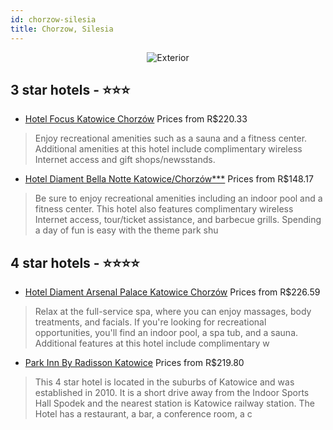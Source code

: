 ```yaml
---
id: chorzow-silesia
title: Chorzow, Silesia
---
```


<center><img src="https://i.travelapi.com/hotels/7000000/6460000/6453300/6453225/eb9b92c8_z.jpg" alt="Exterior" /></center>


##  3 star hotels - ⭐️⭐️⭐️

-    [Hotel Focus Katowice Chorzów](https://us.hurb.com/br/hotels/chorzow/hotel-focus-katowice-chorzow-JNP-JP668412?cmp=18055) Prices from R$220.33
   > Enjoy recreational amenities such as a sauna and a fitness center. Additional amenities at this hotel include complimentary wireless Internet access and gift shops/newsstands.
-    [Hotel Diament Bella Notte Katowice/Chorzów***](https://us.hurb.com/br/hotels/chorzow/hotel-diament-bella-notte-katowice-chorzow-JNP-JP055042?cmp=18055) Prices from R$148.17
   > Be sure to enjoy recreational amenities including an indoor pool and a fitness center. This hotel also features complimentary wireless Internet access, tour/ticket assistance, and barbecue grills. Spending a day of fun is easy with the theme park shu

##  4 star hotels - ⭐️⭐️⭐️⭐️

-    [Hotel Diament Arsenal Palace Katowice Chorzów](https://us.hurb.com/br/hotels/chorzow/hotel-diament-arsenal-palace-katowice-chorzow-JNP-JP383672?cmp=18055) Prices from R$226.59
   > Relax at the full-service spa, where you can enjoy massages, body treatments, and facials. If you're looking for recreational opportunities, you'll find an indoor pool, a spa tub, and a sauna. Additional features at this hotel include complimentary w
-    [Park Inn By Radisson Katowice](https://us.hurb.com/br/hotels/chorzow/park-inn-by-radisson-katowice-JNP-JP02805J?cmp=18055) Prices from R$219.80
   > This 4 star hotel is located in the suburbs of Katowice and was established in 2010. It is a short drive away from the Indoor Sports Hall Spodek and the nearest station is Katowice railway station. The Hotel has a restaurant, a bar, a conference room, a c
